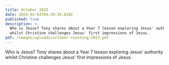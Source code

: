```yaml
---
title: October 2023
date: 2024-03-03T04:39:39.810Z
published: true
description: >-
  Who is Jesus? Tony shares about a Year 7 lesson exploring Jesus' authority
  whilst Christine challenges Jesus' first impressions of Jesus.
pdf: /images/uploads/october-reaching-2023.pdf
---
```

Who is Jesus? Tony shares about a Year 7 lesson exploring Jesus' authority whilst Christine challenges Jesus' first impressions of Jesus.
